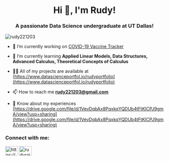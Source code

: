 <h1 align="center">Hi 👋, I'm Rudy!</h1>
<h3 align="center">A passionate Data Science undergraduate at UT Dallas!</h3>

<p align="left"> <img src="https://komarev.com/ghpvc/?username=rudy221203&label=Profile%20views&color=0e75b6&style=flat" alt="rudy221203" /> </p>

- 🔭 I’m currently working on [COVID-19 Vaccine Tracker](https://public.tableau.com/views/COVID-19Tracker-Rudy/GlobalVaccineTracker?:language=en-US&:display_count=n&:origin=viz_share_link)

- 🌱 I’m currently learning **Applied Linear Models, Data Structures, Advanced Calculus, Theoretical Concepts of Calculus**

- 👨‍💻 All of my projects are available at [https://www.datascienceportfol.io/rudyportfolio](https://www.datascienceportfol.io/rudyportfolio)

- 📫 How to reach me **rudy221203@gmail.com**

- 📄 Know about my experiences [https://drive.google.com/file/d/1VevDqbAx8PqxkqYQDUb4tFtKlCPJ9gmA/view?usp=sharing](https://drive.google.com/file/d/1VevDqbAx8PqxkqYQDUb4tFtKlCPJ9gmA/view?usp=sharing)

<h3 align="left">Connect with me:</h3>
<p align="left">
<a href="https://linkedin.com/in/https://www.linkedin.com/in/rudyrajput/" target="blank"><img align="center" src="https://raw.githubusercontent.com/rahuldkjain/github-profile-readme-generator/master/src/images/icons/Social/linked-in-alt.svg" alt="https://www.linkedin.com/in/rudyrajput/" height="30" width="40" /></a>
<a href="https://instagram.com/rudyrajput22" target="blank"><img align="center" src="https://raw.githubusercontent.com/rahuldkjain/github-profile-readme-generator/master/src/images/icons/Social/instagram.svg" alt="rudyrajput22" height="30" width="40" /></a>
</p>

